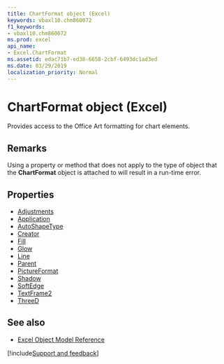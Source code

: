 ```yaml
---
title: ChartFormat object (Excel)
keywords: vbaxl10.chm860072
f1_keywords:
- vbaxl10.chm860072
ms.prod: excel
api_name:
- Excel.ChartFormat
ms.assetid: edac71b7-ed38-6658-2cbf-6493dc1ad3ed
ms.date: 03/29/2019
localization_priority: Normal
---
```



# ChartFormat object (Excel)

Provides access to the Office Art formatting for chart elements. 


## Remarks

Using a property or method that does not apply to the type of object that the **ChartFormat** object is attached to will result in a run-time error.


## Properties

- [Adjustments](Excel.ChartFormat.Adjustments.md)
- [Application](Excel.ChartFormat.Application.md)
- [AutoShapeType](Excel.ChartFormat.Autoshapetype.md)
- [Creator](Excel.ChartFormat.Creator.md)
- [Fill](Excel.ChartFormat.Fill.md)
- [Glow](Excel.ChartFormat.Glow.md)
- [Line](Excel.ChartFormat.Line.md)
- [Parent](Excel.ChartFormat.Parent.md)
- [PictureFormat](Excel.ChartFormat.PictureFormat.md)
- [Shadow](Excel.ChartFormat.Shadow.md)
- [SoftEdge](Excel.ChartFormat.SoftEdge.md)
- [TextFrame2](Excel.ChartFormat.TextFrame2.md)
- [ThreeD](Excel.ChartFormat.ThreeD.md)

## See also

- [Excel Object Model Reference](overview/Excel/object-model.md)

[!include[Support and feedback](~/includes/feedback-boilerplate.md)]
